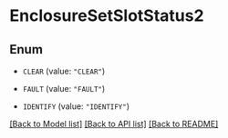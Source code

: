 # EnclosureSetSlotStatus2

## Enum


* `CLEAR` (value: `"CLEAR"`)

* `FAULT` (value: `"FAULT"`)

* `IDENTIFY` (value: `"IDENTIFY"`)


[[Back to Model list]](../README.md#documentation-for-models) [[Back to API list]](../README.md#documentation-for-api-endpoints) [[Back to README]](../README.md)


